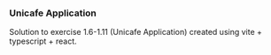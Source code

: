 ### Unicafe Application
Solution to exercise 1.6-1.11 (Unicafe Application) created using vite + typescript + react.